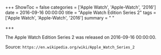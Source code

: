 +++
ShowToc = false
categories = ['Apple Watch', 'Apple-Watch', '2016']
date = 2016-09-16 00:00:00
title = "Apple Watch Edition Series 2"
tags = ['Apple Watch', 'Apple-Watch', '2016']
summary = " "

+++

The Apple Watch Edition Series 2 was released on 2016-09-16 00:00:00.

Source: `https://en.wikipedia.org/wiki/Apple_Watch_Series_2`


